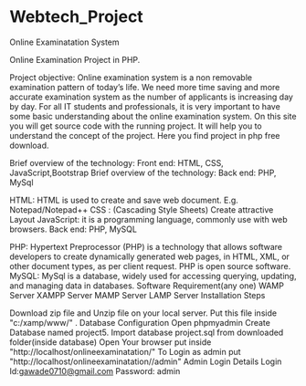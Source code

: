 # Webtech_Project
Online Examinatation System

Online Examination Project in PHP.

Project objective: Online examination system is a non removable examination pattern of today’s life. We need more time saving and more accurate examination system as the number of applicants is increasing day by day. For all IT students and professionals, it is very important to have some basic understanding about the online examination system. On this site you will get source code with the running project. It will help you to understand the concept of the project. Here you find project in php free download.

Brief overview of the technology: Front end: HTML, CSS, JavaScript,Bootstrap Brief overview of the technology: Back end: PHP, MySql

HTML: HTML is used to create and save web document. E.g. Notepad/Notepad++ CSS : (Cascading Style Sheets) Create attractive Layout JavaScript: it is a programming language, commonly use with web browsers. Back end: PHP, MySQL

PHP: Hypertext Preprocessor (PHP) is a technology that allows software developers to create dynamically generated web pages, in HTML, XML, or other document types, as per client request. PHP is open source software. MySQL: MySql is a database, widely used for accessing querying, updating, and managing data in databases. Software Requirement(any one) WAMP Server XAMPP Server MAMP Server LAMP Server Installation Steps

Download zip file and Unzip file on your local server. Put this file inside "c:/xamp/www/" . Database Configuration Open phpmyadmin Create Database named project5. Import database project.sql from downloaded folder(inside database) Open Your browser put inside "http://localhost/onlineexaminatation/" To Login as admin put "http://localhost/onlineexaminatation//admin" Admin Login Details Login Id:gawade0710@gmail.com Password: admin
